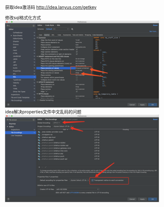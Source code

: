获取idea激活码 http://idea.lanyus.com/getkey





修改sql格式化方式![](/assets/import3.png)idea解决properties文件中文乱码的问题![](/assets/import2.png)

